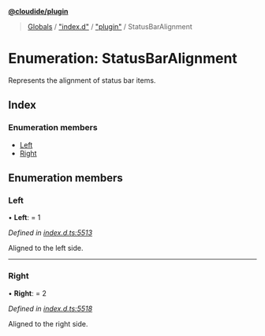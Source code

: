 **[@cloudide/plugin](../README.md)**

> [Globals](../README.md) / ["index.d"](../modules/_index_d_.md) / ["plugin"](../modules/_index_d_._plugin_.md) / StatusBarAlignment

# Enumeration: StatusBarAlignment

Represents the alignment of status bar items.

## Index

### Enumeration members

* [Left](_index_d_._plugin_.statusbaralignment.md#left)
* [Right](_index_d_._plugin_.statusbaralignment.md#right)

## Enumeration members

### Left

•  **Left**:  = 1

*Defined in [index.d.ts:5513](https://github.com/shuyaqian/cloudide-plugin-api/blob/57a3a2a/index.d.ts#L5513)*

Aligned to the left side.

___

### Right

•  **Right**:  = 2

*Defined in [index.d.ts:5518](https://github.com/shuyaqian/cloudide-plugin-api/blob/57a3a2a/index.d.ts#L5518)*

Aligned to the right side.
